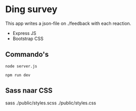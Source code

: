 # Ding survey

This app writes a json-file on ./feedback with each reaction.

* Express JS
* Bootstrap CSS


## Commando's

`node server.js`

`npm run dev`

## Sass naar CSS
sass ./public/styles.scss ./public/styles.css
